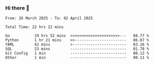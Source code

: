 ### Hi there 👋

<!--
**zhumeme/zhumeme** is a ✨ _special_ ✨ repository because its `README.md` (this file) appears on your GitHub profile.

Here are some ideas to get you started:

- 🔭 I’m currently working on ...
- 🌱 I’m currently learning ...
- 👯 I’m looking to collaborate on ...
- 🤔 I’m looking for help with ...
- 💬 Ask me about ...
- 📫 How to reach me: ...
- 😄 Pronouns: ...
- ⚡ Fun fact: ...
-->

<!--START_SECTION:waka-->

```all_time
From: 26 March 2025 - To: 02 April 2025

Total Time: 22 hrs 22 mins

Go           19 hrs 52 mins  >>>>>>>>>>>>>>>>>>>>>>---   88.77 %
Python       1 hr 21 mins    >>-----------------------   06.07 %
YAML         42 mins         >------------------------   03.16 %
SQL          23 mins         -------------------------   01.78 %
Git Config   1 min           -------------------------   00.12 %
Other        1 min           -------------------------   00.11 %
```

<!--END_SECTION:waka-->
